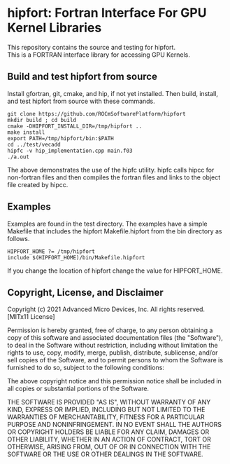hipfort: Fortran Interface For GPU Kernel Libraries
===================================================

This repository contains the source and testing for hipfort.  
This is a FORTRAN interface library for accessing GPU Kernels.

## Build and test hipfort from source

Install gfortran, git, cmake, and hip, if not yet installed.
Then build, install, and test hipfort from source with these commands.
```
git clone https://github.com/ROCmSoftwarePlatform/hipfort
mkdir build ; cd build
cmake -DHIPFORT_INSTALL_DIR=/tmp/hipfort ..
make install
export PATH=/tmp/hipfort/bin:$PATH
cd ../test/vecadd
hipfc -v hip_implementation.cpp main.f03
./a.out
```
The above demonstrates the use of the hipfc utility.  hipfc calls hipcc for non-fortran files and then
compiles the fortran files and links to the object file created by hipcc.

## Examples
Examples are found in the test directory.  The examples have a simple Makefile 
that includes the hipfort Makefile.hipfort from the bin directory as follows.
```
HIPFORT_HOME ?= /tmp/hipfort
include $(HIPFORT_HOME)/bin/Makefile.hipfort
```
If you change the location of hipfort change the value for HIPFORT_HOME.

## Copyright, License, and Disclaimer

<A NAME="Copyright">

Copyright (c) 2021 Advanced Micro Devices, Inc. All rights reserved.
[MITx11 License]

Permission is hereby granted, free of charge, to any person obtaining a copy
of this software and associated documentation files (the "Software"), to deal
in the Software without restriction, including without limitation the rights
to use, copy, modify, merge, publish, distribute, sublicense, and/or sell
copies of the Software, and to permit persons to whom the Software is
furnished to do so, subject to the following conditions:

The above copyright notice and this permission notice shall be included in
all copies or substantial portions of the Software.

THE SOFTWARE IS PROVIDED "AS IS", WITHOUT WARRANTY OF ANY KIND, EXPRESS OR
IMPLIED, INCLUDING BUT NOT LIMITED TO THE WARRANTIES OF MERCHANTABILITY,
FITNESS FOR A PARTICULAR PURPOSE AND NONINFRINGEMENT.  IN NO EVENT SHALL THE
AUTHORS OR COPYRIGHT HOLDERS BE LIABLE FOR ANY CLAIM, DAMAGES OR OTHER
LIABILITY, WHETHER IN AN ACTION OF CONTRACT, TORT OR OTHERWISE, ARISING FROM,
OUT OF OR IN CONNECTION WITH THE SOFTWARE OR THE USE OR OTHER DEALINGS IN
THE SOFTWARE.
